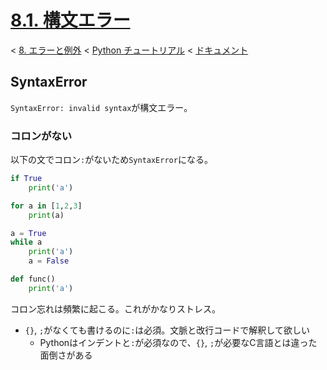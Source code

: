 # [8.1. 構文エラー](https://docs.python.jp/3/tutorial/errors.html#syntax-errors)

< [8. エラーと例外](https://docs.python.jp/3/tutorial/errors.html#errors-and-exceptions) < [Python チュートリアル](https://docs.python.jp/3/tutorial/index.html) < [ドキュメント](https://docs.python.jp/3/index.html)

## SyntaxError

`SyntaxError: invalid syntax`が構文エラー。

### コロンがない

以下の文でコロン`:`がないため`SyntaxError`になる。

```python
if True
    print('a')
```
```python
for a in [1,2,3]
    print(a)
```
```python
a = True
while a
    print('a')
    a = False
```
```python
def func()
    print('a')
```

コロン忘れは頻繁に起こる。これがかなりストレス。

* `{}`, `;`がなくても書けるのに`:`は必須。文脈と改行コードで解釈して欲しい
    * Pythonはインデントと`:`が必須なので、`{}`, `;`が必要なC言語とは違った面倒さがある

